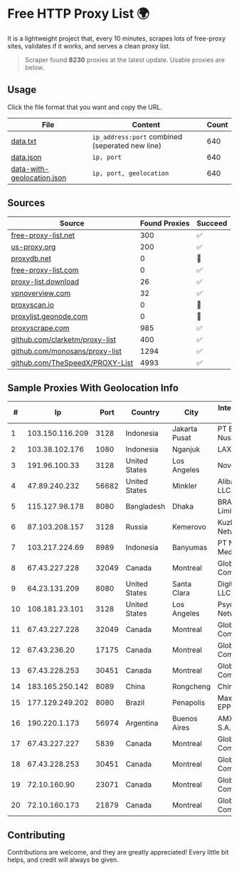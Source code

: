 
# Free HTTP Proxy List 🌍

It is a lightweight project that, every 10 minutes, scrapes lots of free-proxy sites, validates if it works, and serves a clean proxy list.


> Scraper found **8230** proxies at the latest update. Usable proxies are below.

## Usage

Click the file format that you want and copy the URL.


|File|Content|Count|
|----|-------|-----|
|[data.txt](https://raw.githubusercontent.com/themiralay/Proxy-List-World/master/data.txt)|`ip_address:port` combined (seperated new line)|640|
|[data.json](https://raw.githubusercontent.com/themiralay/Proxy-List-World/master/data.json)|`ip, port`|640|
|[data-with-geolocation.json](https://raw.githubusercontent.com/themiralay/Proxy-List-World/master/data-with-geolocation.json)|`ip, port, geolocation`|640|

## Sources

|Source|Found Proxies|Succeed|
|------|-------------|-------|
|[free-proxy-list.net](https://free-proxy-list.net)|300|✅|
|[us-proxy.org](https://www.us-proxy.org)|200|✅|
|[proxydb.net](http://proxydb.net)|0|🚫|
|[free-proxy-list.com](https://free-proxy-list.com/?page=&port=&type%5B%5D=http&type%5B%5D=https&up_time=0&search=Search)|0|✅|
|[proxy-list.download](https://www.proxy-list.download/HTTP)|26|✅|
|[vpnoverview.com](https://vpnoverview.com/privacy/anonymous-browsing/free-proxy-servers)|32|✅|
|[proxyscan.io](https://www.proxyscan.io)|0|🚫|
|[proxylist.geonode.com](https://proxylist.geonode.com/api/proxy-list?limit=300&page=1&sort_by=lastChecked&sort_type=desc&protocols=http,https)|0|🚫|
|[proxyscrape.com](https://api.proxyscrape.com/v2/?request=displayproxies&protocol=http&timeout=10000&country=all&ssl=all&anonymity=all)|985|✅|
|[github.com/clarketm/proxy-list](https://raw.githubusercontent.com/clarketm/proxy-list/master/proxy-list-raw.txt)|400|✅|
|[github.com/monosans/proxy-list](https://raw.githubusercontent.com/monosans/proxy-list/main/proxies/http.txt)|1294|✅|
|[github.com/TheSpeedX/PROXY-List](https://raw.githubusercontent.com/TheSpeedX/PROXY-List/master/http.txt)|4993|✅|


## Sample Proxies With Geolocation Info

|#|Ip|Port|Country|City|Internet Service Provider|
|-|--|----|-------|----|-------------------------|
|1|103.150.116.209|3128|Indonesia|Jakarta Pusat|PT Biznet Gio Nusantara|
|2|103.38.102.176|1080|Indonesia|Nganjuk|LAXONET|
|3|191.96.100.33|3128|United States|Los Angeles|NovoServe B.V.|
|4|47.89.240.232|56682|United States|Minkler|Alibaba.com LLC|
|5|115.127.98.178|8080|Bangladesh|Dhaka|BRACNet Limited|
|6|87.103.208.157|3128|Russia|Kemerovo|Kuzbass Network|
|7|103.217.224.69|8989|Indonesia|Banyumas|PT Nesta Indo Media|
|8|67.43.227.228|32049|Canada|Montreal|GloboTech Communications|
|9|64.23.131.209|8080|United States|Santa Clara|DigitalOcean, LLC|
|10|108.181.23.101|3128|United States|Los Angeles|Psychz Networks|
|11|67.43.227.228|32049|Canada|Montreal|GloboTech Communications|
|12|67.43.236.20|17175|Canada|Montreal|GloboTech Communications|
|13|67.43.228.253|30451|Canada|Montreal|GloboTech Communications|
|14|183.165.250.142|8089|China|Rongcheng|Chinanet|
|15|177.129.249.202|8080|Brazil|Penapolis|Maxcomm Ltda EPP|
|16|190.220.1.173|56974|Argentina|Buenos Aires|AMX Argentina S.A.|
|17|67.43.227.227|5839|Canada|Montreal|GloboTech Communications|
|18|67.43.228.253|30451|Canada|Montreal|GloboTech Communications|
|19|72.10.160.90|23071|Canada|Montreal|GloboTech Communications|
|20|72.10.160.173|21879|Canada|Montreal|GloboTech Communications|



## Contributing

Contributions are welcome, and they are greatly appreciated! Every
little bit helps, and credit will always be given.

